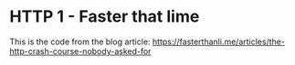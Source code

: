 # HTTP 1 - Faster that lime

This is the code from the blog article: https://fasterthanli.me/articles/the-http-crash-course-nobody-asked-for
